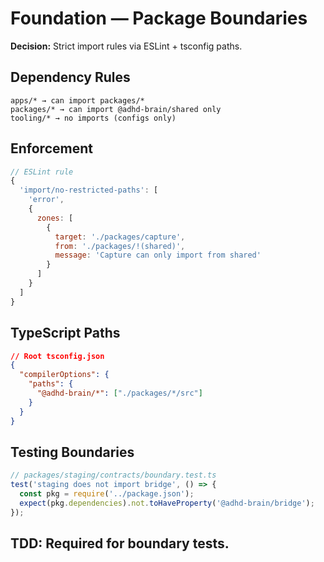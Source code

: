 # Foundation — Package Boundaries

**Decision:** Strict import rules via ESLint + tsconfig paths.

## Dependency Rules
```
apps/* → can import packages/*
packages/* → can import @adhd-brain/shared only
tooling/* → no imports (configs only)
```

## Enforcement
```js
// ESLint rule
{
  'import/no-restricted-paths': [
    'error',
    {
      zones: [
        {
          target: './packages/capture',
          from: './packages/!(shared)',
          message: 'Capture can only import from shared'
        }
      ]
    }
  ]
}
```

## TypeScript Paths
```json
// Root tsconfig.json
{
  "compilerOptions": {
    "paths": {
      "@adhd-brain/*": ["./packages/*/src"]
    }
  }
}
```

## Testing Boundaries
```ts
// packages/staging/contracts/boundary.test.ts
test('staging does not import bridge', () => {
  const pkg = require('../package.json');
  expect(pkg.dependencies).not.toHaveProperty('@adhd-brain/bridge');
});
```

## TDD: Required for boundary tests.